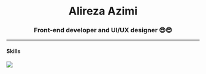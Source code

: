 <h1 align='center' color='red'>Alireza Azimi</h1>
<h3 align="center">Front-end developer and UI/UX designer 😎😎</h3>
<hr />
<h4>Skills</h4>
<img src="https://skillicons.dev/icons?i=html,css,js,tailwindcss,react,nextjs,ts,figma,git,github" style="max-width: 100%;"/>
